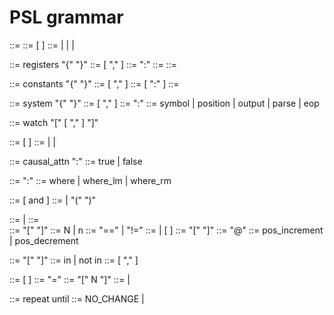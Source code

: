 
# PSL grammar

<program>               ::= <declarations> <statements>
<declarations>          ::= <declaration> [ <declarations> ]
<declaration>           ::= <register map> | <constant map> | <system map> | <watch list>

<register map>          ::= registers "{" <register entry list> "}"
<register entry list>   ::= <register entry> [ "," <register entry list> ]
<register entry>        ::= <register name> ":" <register short name>
<register name>         ::= <unquoted string>
<register short name>   ::= <quoted string>

<constant map>          ::= constants "{" <constant entry list> "}"
<constant entry list>   ::= <constant entry> [ "," <constant entry list> ]
<constant entry>        ::= <constant name> [ ":" <quoted string> ]
<constant name>         ::= <unquoted string>

<system map>            ::= system "{" <system entry list> "}"
<system entry list>     ::= <system entry> [ "," <system entry list> ]
<system entry>          ::= <system register name> ":" <register name>
<system register name>  ::= symbol | position | output | parse | eop

<watch list>            ::= watch "[" <register name> [ "," <register name> ] "]"

<statements>            ::= <statement> [ <statements> ]
<statement>             ::=  <causal attn statement> | <where statement> | <repeat statement>

<causal attn statement> ::= causal_attn ":" <boolean value>
<boolean value>         ::= true | false

<where statement>       ::= <where variant> <conditions> ":" <assignments>
<where variants>        ::= where | where_lm | where_rm
            
<conditions>            ::= <condition> [ and <conditions> ]
<condition>             ::= <simple condition> | "(" <conditions> ")"    

<simple condition>      ::= <bool compare> | <bool in>
<bool compare>          ::= <left cond> <compare op> <right cond>   
<left cond>             ::= <register name> "[" <register index> "]"
<register index>        ::= N | n 
<compare op>            ::= "==" | "!="
<right cond>            ::= <constant name> | <right reg> [ <weight func> ]
<right reg>             ::= <register name> "[" <register index> "]" 
<weight func>           ::= "@" <weight function> 
<weight function>       ::= pos_increment | pos_decrement

<bool in>               ::= <left cond> <in op> "[" <constant list> "]"
<in op>                 ::= in | not in
<constant list>         ::= <constant name> [ "," <constant list> ]

<assignment list>       ::= <assignment> [ <assignment list> ]
<assignment>            ::= <assign left> "=" <assign right>
<assign left>           ::= <register name> "[" N "]" 
<assign right>          ::= <constant name> | <right reg>

<repeat statement>      ::= repeat <statements> until <stop condition>
<stop condition>        ::= NO_CHANGE | <conditions>